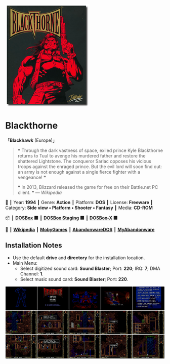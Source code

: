 ![](Thumbnail.png "application-thumbnail")

# Blackthorne

「**Blackhawk** (Europe)」

> ❝ Through the dark vastness of space, exiled prince Kyle Blackthorne returns to Tuul to avenge his murdered father and restore the shattered Lightstone. The conqueror Sarlac opposes his vicious troops against the enraged prince. But the evil lord will soon find out: an army is not enough against a single fierce fighter with a vengeance! ❞
>
> ❝ In 2013, Blizzard released the game for free on their Battle.net PC client. ❞ — *Wikipedia*
>

📌 ┃ Year: **1994** ┃ Genre: **Action** ┃ Platform: **DOS** ┃ License: **Freeware** ┃ Category: **Side view • Platform • Shooter • Fantasy** ┃ Media: **CD-ROM** 

📦 ┃ **[DOSBox](https://www.dosbox.com/) 🟩** ┃ **[DOSBox Staging](https://dosbox-staging.github.io/) 🟩** ┃ **[DOSBox-X](https://dosbox-x.com/) 🟩** 

📎 ┃ **[Wikipedia](https://en.wikipedia.org/wiki/Blackthorne)** ┃ **[MobyGames](https://www.mobygames.com/game/1445/blackthorne/)** ┃ **[AbandonwareDOS](https://www.abandonwaredos.com/abandonware-game.php?abandonware=Blackthorne&gid=1645)** ┃ **[MyAbandonware](https://www.myabandonware.com/game/blackthorne-2p8)** 

## Installation Notes
- Use the default **drive** and **directory** for the installation location.
- Main Menu:
  - Select digitized sound card: **Sound Blaster**; Port: **220**; IRQ: **7**; DMA Channel: **1**.
  - Select music sound card: **Sound Blaster**; Port: **220**.

![](Montage.png "Blackthorne")

